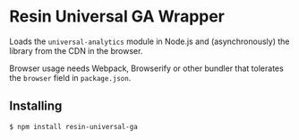 # Resin Universal GA Wrapper

Loads the `universal-analytics` module in Node.js and (asynchronously) the library from the CDN in the browser.

Browser usage needs Webpack, Browserify or other bundler that tolerates the `browser` field in `package.json`.

## Installing

```sh
$ npm install resin-universal-ga
```
